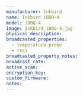 ```yaml
---
manufacturer: Inkbird
name: Inkbird iBBQ-4
model: iBBQ-4
image: Inkbird_iBBQ-4.jpg
physical_description:
broadcasted_properties:
  - temperature probe
  - rssi
broadcasted_property_notes:
broadcast_rate:
active_scan:
encryption_key:
custom_firmware:
notes:
---
```

